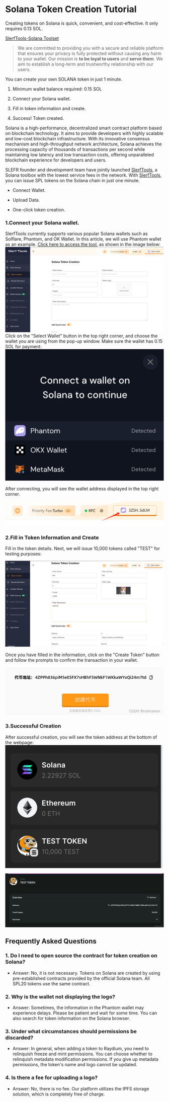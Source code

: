 # Solana Token Creation Tutorial

Creating tokens on Solana is quick, convenient, and cost-effective. It only requires 0.13 SOL.

[SlerfTools-Solana Toolset](https://slerf.tools)

>We are committed to providing you with a secure and reliable platform that ensures your privacy is fully protected without causing any harm to your wallet. Our mission is **to be loyal to users** and **serve them**. We aim to establish a long-term and trustworthy relationship with our users.

You can create your own SOLANA token in just 1 minute.

1. Minimum wallet balance required: 0.15 SOL

2. Connect your Solana wallet.

3. Fill in token information and create.

4. Success! Token created.

Solana is a high-performance, decentralized smart contract platform based on blockchain technology. It aims to provide developers with highly scalable and low-cost blockchain infrastructure. With its innovative consensus mechanism and high-throughput network architecture, Solana achieves the processing capacity of thousands of transactions per second while maintaining low latency and low transaction costs, offering unparalleled blockchain experience for developers and users.

SLEFR founder and development team have jointly launched [SlerfTools](https://slerf.tools), a Solana toolbox with the lowest service fees in the network. With [SlerfTools](https://slerf.tools), you can issue SPL tokens on the Solana chain in just one minute.

- Connect Wallet.

- Upload Data.

- One-click token creation.

### 1.Connect your Solana wallet.
SlerfTools currently supports various popular Solana wallets such as Solflare, Phantom, and OK Wallet. In this article, we will use Phantom wallet as an example.
[Click here to access the tool](),  as shown in the image below:
![Alt text](./img/createtoken_1.jpg)
Click on the "Select Wallet" button in the top right corner, and choose the wallet you are using from the pop-up window. Make sure the wallet has 0.15 SOL for payment:
![Alt text](./img/createtoken_2.jpg)

After connecting, you will see the wallet address displayed in the top right corner.

![Alt text](./img/createtoken_3.jpg)
### 2.Fill in Token Information and Create
Fill in the token details. Next, we will issue 10,000 tokens called "TEST" for testing purposes:

![Alt text](./img/createtoken_4.jpg)

Once you have filled in the information, click on the "Create Token" button and follow the prompts to confirm the transaction in your wallet.

![Alt text](./img/createtoken_5.jpg)

### 3.Successful Creation

After successful creation, you will see the token address at the bottom of the webpage:
![Alt text](./img/createtoken_6.jpg)

![Alt text](./img/createtoken_7.jpg)

## Frequently Asked Questions

### 1.  Do I need to open source the contract for token creation on Solana?
- Answer: No, it is not necessary. Tokens on Solana are created by using pre-established contracts provided by the official Solana team. All SPL20 tokens use the same contract.

### 2. Why is the wallet not displaying the logo?
- Answer: Sometimes, the information in the Phantom wallet may experience delays. Please be patient and wait for some time. You can also search for token information on the Solana browser.

### 3. Under what circumstances should permissions be discarded?
- Answer: In general, when adding a token to Raydium, you need to relinquish freeze and mint permissions. You can choose whether to relinquish metadata modification permissions. If you give up metadata permissions, the token's name and logo cannot be updated.

### 4. Is there a fee for uploading a logo?
- Answer: No, there is no fee. Our platform utilizes the IPFS storage solution, which is completely free of charge.